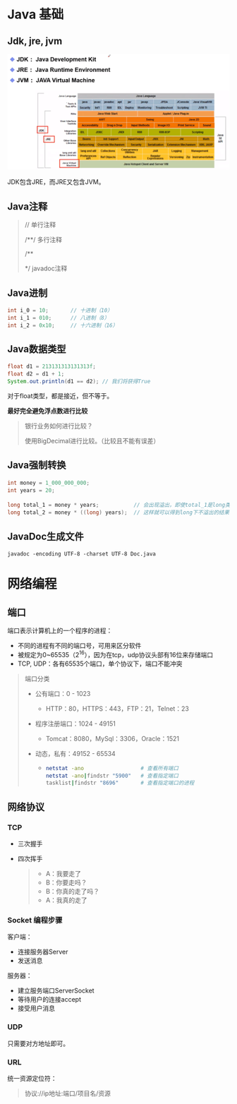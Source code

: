 # Java 基础



## Jdk, jre, jvm

<img src="image-20200815140829029.png" alt="image-20200815140829029" style="zoom: 67%;" />

JDK包含JRE，而JRE又包含JVM。



## Java注释

> // 单行注释
>
> /**/ 多行注释
>
> /**
>
> */ javadoc注释



## Java进制

```java
int i_0 = 10;		// 十进制（10）
int i_1 = 010;		// 八进制（8）
int i_2 = 0x10;		// 十六进制（16）
```



## Java数据类型

```java
float d1 = 213131313131313f;
float d2 = d1 + 1;
System.out.println(d1 == d2); // 我们将获得True
```

对于float类型，都是接近，但不等于。

**最好完全避免浮点数进行比较**

> 银行业务如何进行比较？
>
> 使用BigDecimal进行比较。（比较且不能有误差）



## Java强制转换

```java
int money = 1_000_000_000;
int years = 20;

long total_1 = money * years;			// 会出现溢出，即使total_1是long类型，money * years时已溢出，得到负数
long total_2 = money * ((long) years);	// 这样就可以得到long下不溢出的结果
```



## JavaDoc生成文件

```shell
javadoc -encoding UTF-8 -charset UTF-8 Doc.java
```





# 网络编程

## 端口

端口表示计算机上的一个程序的进程：

- 不同的进程有不同的端口号，可用来区分软件
- 被规定为0~65535（$2^{16}$），因为在tcp，udp协议头部有16位来存储端口
- TCP, UDP：各有65535个端口，单个协议下，端口不能冲突

> 端口分类
>
> - 公有端口：0 - 1023
>
>   - HTTP：80，HTTPS：443，FTP：21，Telnet：23
>
> - 程序注册端口：1024 - 49151
>
>   - Tomcat：8080，MySql：3306，Oracle：1521
>
> - 动态，私有：49152 - 65534
>
>   - ```bash
>     netstat -ano 					# 查看所有端口
>     netstat -ano|findstr "5900" 	# 查看指定端口
>     tasklist|findstr "8696" 		# 查看指定端口的进程
>     ```



## 网络协议

### TCP

- 三次握手

- 四次挥手

  > - A：我要走了
  > - B：你要走吗？
  > - B：你真的走了吗？
  > - A：我真的走了



### Socket 编程步骤

客户端：

- 连接服务器Server
- 发送消息

服务器：

- 建立服务端口ServerSocket
- 等待用户的连接accept
- 接受用户消息



### UDP

只需要对方地址即可。



### URL

统一资源定位符：

> 协议://ip地址:端口/项目名/资源









